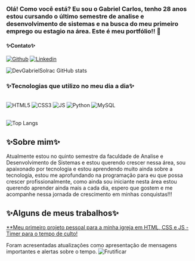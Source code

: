 ### Olá! Como você está? Eu sou o Gabriel Carlos, tenho 28 anos estou cursando o último semestre de analise e desenvolvimento de sistemas e na busca do meu primeiro emprego ou estagio na área. Este é meu portfólio!! 👋

#### ✨Contato✨

[![Github](	https://img.shields.io/badge/WhatsApp-25D366?style=for-the-badge&logo=whatsapp&logoColor=white)](https://wa.me/5511943027402)
[![Linkedin](https://img.shields.io/badge/LinkedIn-0077B5?style=for-the-badge&logo=linkedin&logoColor=white)](https://www.linkedin.com/in/gabriel-carlos-4a51262a7/)

![DevGabrielSolrac GitHub stats](https://github-readme-stats.vercel.app/api?username=DevGabrielSolrac&show_icons=true&theme=dracula)

### ✨Tecnologias que utilizo no meu dia a dia✨
<div style="display: inline_block"><br/>
    <img aling= "center" alt= "HTML5" src= "https://img.shields.io/badge/HTML5-E34F26?style=flat&logo=html5&logoColor=white">
    <img aling= "center" alt= "CSS3" src= "https://img.shields.io/badge/CSS3-1572B6?style=flat&logo=css3&logoColor=white">
    <img aling= "center" alt= "JS" src= "https://img.shields.io/badge/JavaScript-323330?style=flat&logo=javascript&logoColor=F7DF1E">
    <img aling= "center" alt= "Python" src= "https://img.shields.io/badge/Python-14354C?style=flat&logo=python&logoColor=white">
    <img aling= "center" alt= "MySQL" src= "https://img.shields.io/badge/MySQL-4479A1?style=flat&logo=mysql&logoColor=white">
    
</div><br/>

![Top Langs](https://github-readme-stats.vercel.app/api/top-langs/?username=DevGabrielSolrac&layout=compact)

## ✨Sobre mim✨

Atualmente estou no quinto semestre da faculdade de Analise e Desenvolvimento de Sistemas e estou querendo crescer nessa área, sou apaixonado por tecnologia e estou aprendendo muito ainda sobre a tecnologia, estou me aprofundando na programação para eu que possa crescer profissionalmente, como ainda sou iniciante nesta área estou querendo aprender ainda mais a cada dia, espero que gostem e me acompanhe nessa jornada de crescimento em minhas conquistas!!!

## ✨Alguns de meus trabalhos✨
[**Meu primeiro projeto pessoal para a minha igreja em HTML, CSS e JS  - Timer para o tempo de culto!](https://devgabrielsolrac.github.io/FrutificarTimer/)
<div>
    Foram acresentadas atualizações como apresentação de mensagens importantes e alertas sobre o tempo.
    <img aling="center" alt="Frutificar" src="https://thumbs2.imgbox.com/ed/30/F5Ljoh4e_t.png">
</div>
